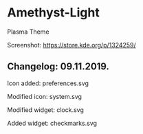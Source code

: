 # Amethyst-Light
Plasma Theme

Screenshot:
https://store.kde.org/p/1324259/

Changelog: 09.11.2019.
----------------------

Icon added: preferences.svg

Modified icon: system.svg

Modified widget: clock.svg

Added widget: checkmarks.svg
